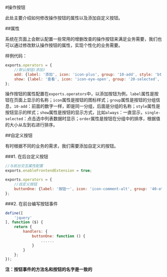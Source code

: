 #操作按钮

此处主要介绍如何修改操作按钮的属性以及添加自定义按钮。

##属性

系统在页面上会默认配置一些常用的增删改查的操作按钮来满足业务需要，我们也可以通过修改默认操作按钮的属性，实现个性化的业务需要。

样例代码：
```javascript
exports.operators = {
    //默认按钮(添加)
    add: {label: '添加', icon: 'icon-plus', group: '10-add', style: 'btn-success', show: 'always', order: 100},
    show: {label: '查看', icon: 'icon-eye-open', group: '20-selected', style: 'btn-grey', show: 'single-selected', order: 100},
};
```
操作按钮的属性配置在`exports.operators`中，以添加按钮为例，`label`属性是按钮在页面上显示的名称；`icon`属性是按钮的图标样式；`group`属性是按钮的分组信息，`10-add`：前面的数字一样，即是同一分组，后面是分组的名称；`style`属性是按钮显示的样式；`show`属性是按钮的显示方式，比如`always`：一直显示，`single-selected`：点击选中列表数据时显示；`order`属性是按钮在分组中的排序，根据值的大小从左到右进行排序。

##自定义按钮

有时根据不同的业务的需求，我们需要添加自定义的按钮。

###1. 在后台定义按钮
```javascript
//与前台交互属性配置
exports.enableFrontendExtension = true;

exports.operators = {
    //自定义按钮
    buttonOne: {label: '按钮一', icon: 'icon-comment-alt', group: '40-other', style: 'btn-yellow', show: 'always', order: 300}
};
```

###2. 在前台编写按钮事件

```javascript
define([
    'jquery'
], function ($) {
    return {
        handlers: {
            buttonOne: function () {
                ......
            }
        }
    };
});
```
**注：按钮事件的方法名和按钮的名字是一致的**
